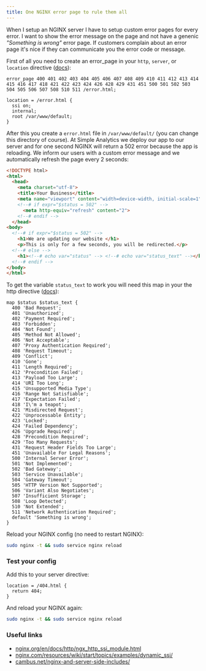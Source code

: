 ```yaml
---
title: One NGINX error page to rule them all
---
```


When I setup an NGINX server I have to setup custom error pages for every error. I want to show the error message on the page and not have a genenic _"Something is wrong"_ error page. If customers complain about an error page it's nice if they can communicate you the error code or message.

First of all you need to create an error_page in your `http`, `server`, or `location` directive ([docs](https://nginx.org/en/docs/http/ngx_http_core_module.html#error_page)):

```nginx
error_page 400 401 402 403 404 405 406 407 408 409 410 411 412 413 414 415 416 417 418 421 422 423 424 426 428 429 431 451 500 501 502 503 504 505 506 507 508 510 511 /error.html;

location = /error.html {
  ssi on;
  internal;
  root /var/www/default;
}
```

After this you create a `error.html` file in `/var/www/default/` (you can change this directory of course). At Simple Analytics we deploy our app to our server and for one second NGINX will return a 502 error because the app is reloading. We inform our users with a custom error message and we automatically refresh the page every 2 seconds:

```html
<!DOCTYPE html>
<html>
  <head>
    <meta charset="utf-8">
    <title>Your Business</title>
    <meta name="viewport" content="width=device-width, initial-scale=1">
    <!--# if expr="$status = 502" -->
      <meta http-equiv="refresh" content="2">
    <!--# endif -->
  </head>
<body>
  <!--# if expr="$status = 502" -->
    <h1>We are updating our website </h1>
    <p>This is only for a few seconds, you will be redirected.</p>
  <!--# else -->
    <h1><!--# echo var="status" --> <!--# echo var="status_text" --></h1>
  <!--# endif -->
</body>
</html>
```

To get the variable `status_text` to work you will need this map in your the http directive ([docs](https://nginx.org/en/docs/http/ngx_http_map_module.html)):

```nginx
map $status $status_text {
  400 'Bad Request';
  401 'Unauthorized';
  402 'Payment Required';
  403 'Forbidden';
  404 'Not Found';
  405 'Method Not Allowed';
  406 'Not Acceptable';
  407 'Proxy Authentication Required';
  408 'Request Timeout';
  409 'Conflict';
  410 'Gone';
  411 'Length Required';
  412 'Precondition Failed';
  413 'Payload Too Large';
  414 'URI Too Long';
  415 'Unsupported Media Type';
  416 'Range Not Satisfiable';
  417 'Expectation Failed';
  418 'I\'m a teapot';
  421 'Misdirected Request';
  422 'Unprocessable Entity';
  423 'Locked';
  424 'Failed Dependency';
  426 'Upgrade Required';
  428 'Precondition Required';
  429 'Too Many Requests';
  431 'Request Header Fields Too Large';
  451 'Unavailable For Legal Reasons';
  500 'Internal Server Error';
  501 'Not Implemented';
  502 'Bad Gateway';
  503 'Service Unavailable';
  504 'Gateway Timeout';
  505 'HTTP Version Not Supported';
  506 'Variant Also Negotiates';
  507 'Insufficient Storage';
  508 'Loop Detected';
  510 'Not Extended';
  511 'Network Authentication Required';
  default 'Something is wrong';
}
```

Reload your NGINX config (no need to restart NGINX):

```bash
sudo nginx -t && sudo service nginx reload
```

### Test your config

Add this to your server directive:

```
location = /404.html {
  return 404;
}
```

And reload your NGINX again:

```bash
sudo nginx -t && sudo service nginx reload
```

### Useful links

 - [nginx.org/en/docs/http/ngx_http_ssi_module.html](https://nginx.org/en/docs/http/ngx_http_ssi_module.html)
 - [nginx.com/resources/wiki/start/topics/examples/dynamic_ssi/](https://www.nginx.com/resources/wiki/start/topics/examples/dynamic_ssi/)
 - [cambus.net/nginx-and-server-side-includes/](https://www.cambus.net/nginx-and-server-side-includes/)
